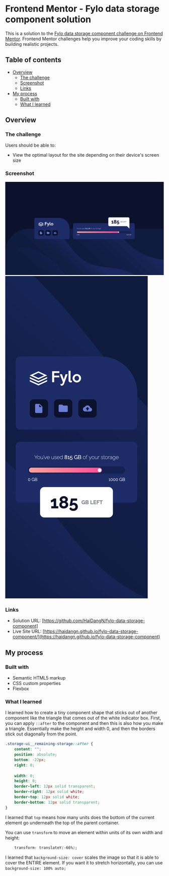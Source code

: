 # Frontend Mentor - Fylo data storage component solution

This is a solution to the [Fylo data storage component challenge on Frontend Mentor](https://www.frontendmentor.io/challenges/fylo-data-storage-component-1dZPRbV5n). Frontend Mentor challenges help you improve your coding skills by building realistic projects. 

## Table of contents

- [Overview](#overview)
  - [The challenge](#the-challenge)
  - [Screenshot](#screenshot)
  - [Links](#links)
- [My process](#my-process)
  - [Built with](#built-with)
  - [What I learned](#what-i-learned)

## Overview

### The challenge

Users should be able to:

- View the optimal layout for the site depending on their device's screen size

### Screenshot

![Desktop](/images/solution-screenshot-desktop.png)
![Mobile](/images/solution-screenshot-mobile.png)

### Links

- Solution URL: [https://github.com/HaiDangN/fylo-data-storage-component]
- Live Site URL: [https://haidangn.github.io/fylo-data-storage-component/](https://haidangn.github.io/fylo-data-storage-component)

## My process

### Built with

- Semantic HTML5 markup
- CSS custom properties
- Flexbox

### What I learned

I learned how to create a tiny component shape that sticks out of another component like the triangle that comes out of the white indicator box. First, you can apply `::after` to the component and then this is also how you make a triangle. Essentially make the height and width 0, and then the borders stick out diagonally from the point.

```css
.storage-ui__remaining-storage::after {
    content: "";
    position: absolute;
    bottom: -22px;      
    right: 0;       

    width: 0;
    height: 0;
    border-left: 12px solid transparent;
    border-right: 12px solid white;
    border-top: 12px solid white;
    border-bottom: 12px solid transparent;
}
```

I learned that `top` means how many units does the bottom of the current element go underneath the top of the parent container.

You can use `transform` to move an element within units of its own width and height:

```css
    transform: translateY(-66%);
```

I learned that `background-size: cover` scales the image so that it is able to cover the ENTIRE element. If you want it to stretch horizontally, you can use `background-size: 100% auto;`
